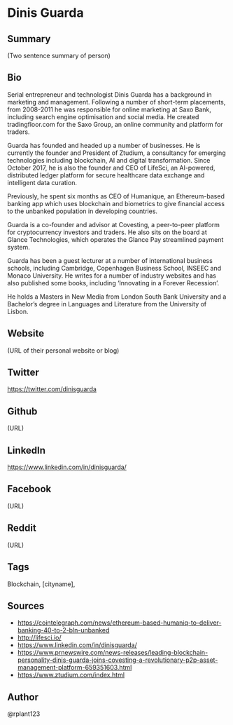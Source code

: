 # Dinis Guarda

## Summary
(Two sentence summary of person)

## Bio
Serial entrepreneur and technologist Dinis Guarda has a background in marketing and management. Following a number of short-term placements, from 2008-2011 he was responsible for online marketing at Saxo Bank, including search engine optimisation and social media. He created tradingfloor.com for the Saxo Group, an online community and platform for traders.

Guarda has founded and headed up a number of businesses. He is currently the founder and President of Ztudium, a consultancy for emerging technologies including blockchain, AI and digital transformation. Since October 2017, he is also the founder and CEO of LifeSci, an AI-powered, distributed ledger platform for secure healthcare data exchange and intelligent data curation.

Previously, he spent six months as CEO of Humanique, an Ethereum-based banking app which uses blockchain and biometrics to give financial access to the unbanked population in developing countries. 

Guarda is a co-founder and advisor at Covesting, a peer-to-peer platform for cryptocurrency investors and traders. He also sits on the board at Glance Technologies, which operates the Glance Pay streamlined payment system. 

Guarda has been a guest lecturer at a number of international business schools, including Cambridge, Copenhagen Business School, INSEEC and Monaco University. He writes for a number of industry websites and has also published some books, including ‘Innovating in a Forever Recession’. 

He holds a Masters in New Media from London South Bank University and a Bachelor’s degree in Languages and Literature from the University of Lisbon.

## Website
(URL of their personal website or blog)

## Twitter
https://twitter.com/dinisguarda

## Github
(URL)

## LinkedIn
https://www.linkedin.com/in/dinisguarda/

## Facebook
(URL)

## Reddit
(URL)

## Tags
Blockchain, [cityname], 

## Sources
- https://cointelegraph.com/news/ethereum-based-humaniq-to-deliver-banking-40-to-2-bln-unbanked
- http://lifesci.io/
- https://www.linkedin.com/in/dinisguarda/
- https://www.prnewswire.com/news-releases/leading-blockchain-personality-dinis-guarda-joins-covesting-a-revolutionary-p2p-asset-management-platform-659351603.html
- https://www.ztudium.com/index.html

## Author
@rplant123
